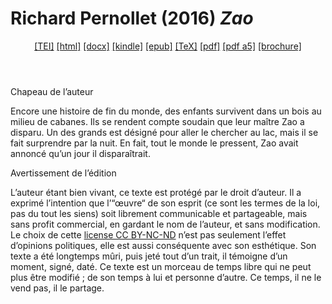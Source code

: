 # Richard Pernollet (2016)  <em>Zao</em> 

<header> <a target="_blank" title="Source XML/TEI" class="mime48 tei" href="https://hurlus.github.io/tei/pernollet2016_zao.xml">[TEI]</a>  <a target="_blank" title="HTML une page" class="mime48 html" href="https://hurlus.github.io/pernollet2016_zao/pernollet2016_zao.html">[html]</a>  <a target="_blank" title="Bureautique (LibreOffice, MS.Word)" class="mime48 docx" href="https://hurlus.github.io/pernollet2016_zao/pernollet2016_zao.docx">[docx]</a>  <a target="_blank" title="Amazon.kindle" class="mime48 mobi" href="https://hurlus.github.io/pernollet2016_zao/pernollet2016_zao.mobi">[kindle]</a>  <a target="_blank" title="EPUB, pour liseuses et téléphones" class="mime48 epub" href="https://hurlus.github.io/pernollet2016_zao/pernollet2016_zao.epub">[epub]</a>  <a target="_blank" title="LaTeX" class="mime48 tex" href="https://hurlus.github.io/pernollet2016_zao/pernollet2016_zao.tex">[TeX]</a>  <a target="_blank" title="PDF à imprimer, A4 2 colonnes" class="mime48 pdf" href="https://hurlus.github.io/pernollet2016_zao/pernollet2016_zao.pdf">[pdf]</a>  <a target="_blank" title="PDF à lire, A5 une colonne" class="mime48 a5" href="https://hurlus.github.io/pernollet2016_zao/pernollet2016_zao_a5.pdf">[pdf a5]</a>  <a target="_blank" title="Brochure à agrafer, pdf imposé pour imprimante recto/verso" class="mime48 brochure" href="https://hurlus.github.io/pernollet2016_zao/pernollet2016_zao_brochure.pdf">[brochure]</a> </header>



<article xmlns="http://www.w3.org/1999/xhtml">
  <p class="label">Chapeau de l’auteur</p>
  <p class="p noindent">Encore une histoire de fin du monde, des enfants survivent dans un bois au milieu de cabanes. Ils se rendent compte soudain que leur maître Zao a disparu. Un des grands est désigné pour aller le chercher au lac, mais il se fait surprendre par la nuit. En fait, tout le monde le pressent, Zao avait annoncé qu’un jour il disparaîtrait.</p>
  <p class="label">Avertissement de l’édition</p>
  <p class="p noindent">L’auteur étant bien vivant, ce texte est protégé par le droit d’auteur. Il a exprimé l’intention que l’“œuvre“ de son esprit (ce sont les termes de la loi, pas du tout les siens) soit librement communicable et partageable, mais sans profit commercial, en gardant le nom de l’auteur, et sans modification. Le choix de cette <a href="https://creativecommons.org/licenses/by-nc-nd/4.0/deed.fr">license CC BY-NC-ND</a> n’est pas seulement l’effet d’opinions politiques, elle est aussi conséquente avec son esthétique. Son texte a été longtemps mûri, puis jeté tout d’un trait, il témoigne d’un moment, signé, daté. Ce texte est un morceau de temps libre qui ne peut plus être modifié ; de son temps à lui et personne d’autre. Ce temps, il ne le vend pas, il le partage.</p>
  <section class="footnotes"/>
</article>
